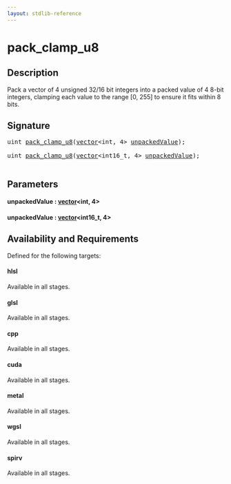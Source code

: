 ```yaml
---
layout: stdlib-reference
---
```


# pack\_clamp\_u8

## Description

Pack a vector of 4 unsigned 32/16 bit integers into a packed value of 4 8-bit integers,
clamping each value to the range [0, 255] to ensure it fits within 8 bits.




## Signature 

<pre>
<span class="code_keyword">uint</span> <a href="pack_clamp_u8.html">pack_clamp_u8</a>(<a href="index.html" class="code_type">vector</a>&lt;<span class="code_keyword">int</span>, 4&gt; <a href="pack_clamp_u8.html#decl-unpackedValue" class="code_param">unpackedValue</a>);

<span class="code_keyword">uint</span> <a href="pack_clamp_u8.html">pack_clamp_u8</a>(<a href="index.html" class="code_type">vector</a>&lt;int16_t, 4&gt; <a href="pack_clamp_u8.html#decl-unpackedValue" class="code_param">unpackedValue</a>);

</pre>

## Parameters

####  <a id="decl-unpackedValue"></a>unpackedValue  : [vector](../types/vector/index)\<int, 4\>
####  <a id="decl-unpackedValue"></a>unpackedValue  : [vector](../types/vector/index)\<int16\_t, 4\>

## Availability and Requirements

Defined for the following targets:

#### hlsl
Available in all stages.

#### glsl
Available in all stages.

#### cpp
Available in all stages.

#### cuda
Available in all stages.

#### metal
Available in all stages.

#### wgsl
Available in all stages.

#### spirv
Available in all stages.



